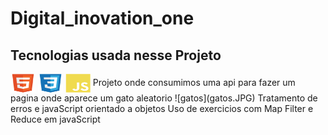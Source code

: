 # Digital_inovation_one
<h2>Tecnologias usada nesse Projeto</h2>

<div style="display:inline-block">
<img align="center" alt="HTML" height="30" width="40" src="https://raw.githubusercontent.com/devicons/devicon/master/icons/html5/html5-original.svg">
<img align="center" alt="CSS" height="30" width="40" src="https://raw.githubusercontent.com/devicons/devicon/master/icons/css3/css3-original.svg">
<img align="center" alt="Js" height="30" width="40" src="https://raw.githubusercontent.com/devicons/devicon/master/icons/javascript/javascript-plain.svg">
</div>
Projeto onde consumimos uma api para fazer um pagina onde aparece um gato aleatorio 
 ![gatos](gatos.JPG)
Tratamento de erros  e javaScript orientado a objetos 
Uso de exercicios com Map Filter e Reduce em javaScript
